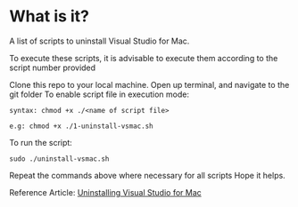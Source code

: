 
# What is it? 

A list of scripts to uninstall Visual Studio for Mac.

To execute these scripts, it is advisable to execute them according to the script number provided

Clone this repo to your local machine. 
Open up terminal, and navigate to the git folder 
To enable script file in execution mode:

    syntax: chmod +x ./<name of script file>
    
    e.g: chmod +x ./1-uninstall-vsmac.sh

To run the script:

    sudo ./uninstall-vsmac.sh 

Repeat the commands above where necessary for all scripts
Hope it helps.

Reference Article: [Uninstalling Visual Studio for Mac](https://docs.microsoft.com/en-us/visualstudio/mac/uninstall?view=vsmac-2019)
